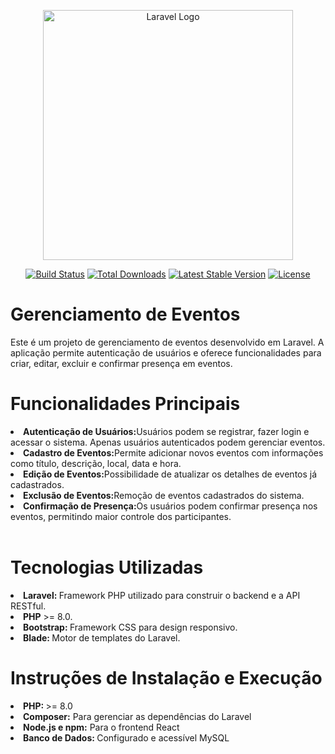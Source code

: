 <p align="center"><a href="https://laravel.com" target="_blank"><img src="https://raw.githubusercontent.com/laravel/art/master/logo-lockup/5%20SVG/2%20CMYK/1%20Full%20Color/laravel-logolockup-cmyk-red.svg" width="400" alt="Laravel Logo"></a></p>

<p align="center">
<a href="https://github.com/laravel/framework/actions"><img src="https://github.com/laravel/framework/workflows/tests/badge.svg" alt="Build Status"></a>
<a href="https://packagist.org/packages/laravel/framework"><img src="https://img.shields.io/packagist/dt/laravel/framework" alt="Total Downloads"></a>
<a href="https://packagist.org/packages/laravel/framework"><img src="https://img.shields.io/packagist/v/laravel/framework" alt="Latest Stable Version"></a>
<a href="https://packagist.org/packages/laravel/framework"><img src="https://img.shields.io/packagist/l/laravel/framework" alt="License"></a>
</p>

<h1>Gerenciamento de Eventos
</h1>

<p>
Este é um projeto de gerenciamento de eventos desenvolvido em Laravel. A aplicação permite autenticação de usuários e oferece funcionalidades para criar, editar, excluir e confirmar presença em eventos.
</p>


<h1>Funcionalidades Principais</h1>
<li><b>Autenticação de Usuários:</b>Usuários podem se registrar, fazer login e acessar o sistema. Apenas usuários autenticados podem gerenciar eventos.</li>
<li><b>Cadastro de Eventos:</b>Permite adicionar novos eventos com informações como título, descrição, local, data e hora.</li>
<li><b>Edição de Eventos:</b>Possibilidade de atualizar os detalhes de eventos já cadastrados.</li>
<li><b>Exclusão de Eventos:</b>Remoção de eventos cadastrados do sistema.</li>
<li><b>Confirmação de Presença:</b>Os usuários podem confirmar presença nos eventos, permitindo maior controle dos participantes.</li>



<br>

<h1>Tecnologias Utilizadas</h1>
<li><strong>Laravel: </strong> Framework PHP utilizado para construir o backend e a API RESTful.</li>
<li><strong>PHP</strong> >= 8.0.</li>
<li><strong>Bootstrap: </strong>Framework CSS para design responsivo.</li>
<li><strong>Blade: </strong>Motor de templates do Laravel.</li>




<h1>Instruções de Instalação e Execução</h1>
<li><strong>PHP: </strong> >= 8.0</li>
<li><strong>Composer:</strong> Para gerenciar as dependências do Laravel</li>
<li><strong>Node.js e npm:</strong> Para o frontend React</li>
<li><strong>Banco de Dados: </strong> Configurado e acessível MySQL</li>
